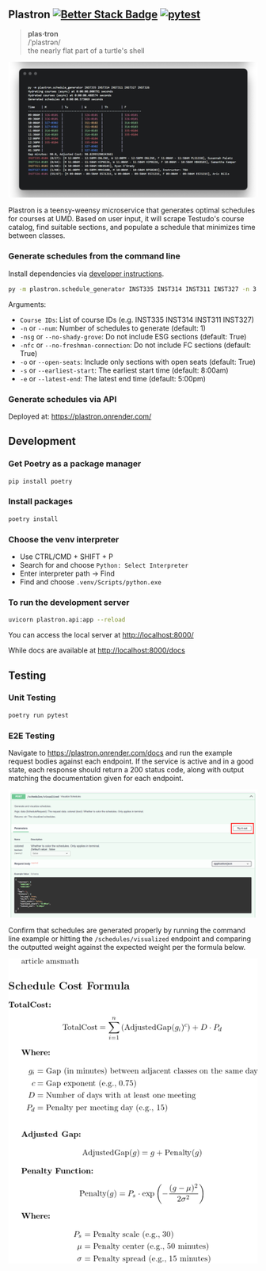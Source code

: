 ## Plastron  [![Better Stack Badge](https://uptime.betterstack.com/status-badges/v1/monitor/1x68y.svg)](https://uptime.betterstack.com/?utm_source=status_badge) [![pytest](https://github.com/iterary/plastron/actions/workflows/python-test.yml/badge.svg)](https://github.com/iterary/plastron/actions/workflows/python-test.yml)

> **plas·tron**  
/ˈplastrən/  
the nearly flat part of a turtle's shell

![Plastron Output](./assets/plastron_output.png)

Plastron is a teensy-weensy microservice that generates optimal schedules for courses at UMD. Based on user input, it will scrape Testudo's course catalog, find suitable sections, and populate a schedule that minimizes time between classes.

### Generate schedules from the command line

Install dependencies via [developer instructions](#development).

```bash
py -m plastron.schedule_generator INST335 INST314 INST311 INST327 -n 3
```

Arguments:
- `Course IDs`: List of course IDs (e.g. INST335 INST314 INST311 INST327)
- `-n` or `--num`: Number of schedules to generate (default: 1)
- `-nsg` or `--no-shady-grove`: Do not include ESG sections (default: True)
- `-nfc` or `--no-freshman-connection`: Do not include FC sections (default: True)
- `-o` or `--open-seats`: Include only sections with open seats (default: True)
- `-s` or `--earliest-start`: The earliest start time (default: 8:00am)
- `-e` or `--latest-end`: The latest end time (default: 5:00pm)

### Generate schedules via API

Deployed at: https://plastron.onrender.com/

## Development

### Get Poetry as a package manager

```bash
pip install poetry
```

### Install packages

```bash
poetry install
```

### Choose the venv interpreter

- Use CTRL/CMD + SHIFT + P
- Search for and choose `Python: Select Interpreter`
- Enter interpreter path -> Find
- Find and choose `.venv/Scripts/python.exe`

### To run the development server

```bash
uvicorn plastron.api:app --reload
```

You can access the local server at [http://localhost:8000/](http://localhost:8000/)

While docs are available at [http://localhost:8000/docs](http://localhost:8000/docs)

## Testing

### Unit Testing

```bash
poetry run pytest
```

### E2E Testing

Navigate to https://plastron.onrender.com/docs and run the example request bodies against each endpoint. If the service is active and in a good state, each response should return a 200 status code, along with output matching the documentation given for each endpoint.

![E2E Test](./assets/swagger.png)

Confirm that schedules are generated properly by running the command line example or hitting the `/schedules/visualized` endpoint and comparing the outputted weight against the expected weight per the formula below.

![Weight Formula](./assets/formula.png)
